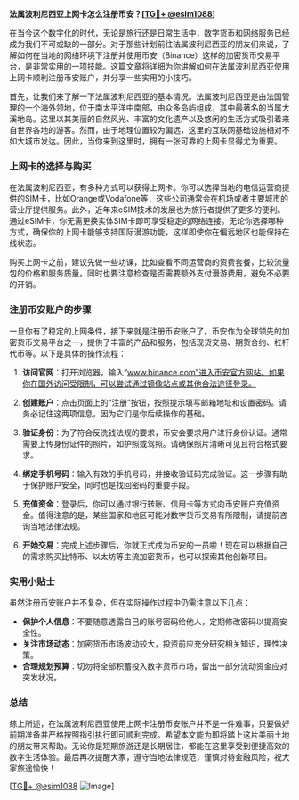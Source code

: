 **法属波利尼西亚上网卡怎么注册币安？[[TG💪+ @esim1088](https://t.me/s/esim1088)]**

在当今这个数字化的时代，无论是旅行还是日常生活中，数字货币和网络服务已经成为我们不可或缺的一部分。对于那些计划前往法属波利尼西亚的朋友们来说，了解如何在当地的网络环境下注册并使用币安（Binance）这样的加密货币交易平台，是非常实用的一项技能。这篇文章将详细为你讲解如何在法属波利尼西亚使用上网卡顺利注册币安账户，并分享一些实用的小技巧。

首先，让我们来了解一下法属波利尼西亚的基本情况。法属波利尼西亚是由法国管理的一个海外领地，位于南太平洋中南部，由众多岛屿组成，其中最著名的当属大溪地岛。这里以其美丽的自然风光、丰富的文化遗产以及悠闲的生活方式吸引着来自世界各地的游客。然而，由于地理位置较为偏远，这里的互联网基础设施相对不如大城市发达。因此，当你来到这里时，拥有一张可靠的上网卡显得尤为重要。

### 上网卡的选择与购买

在法属波利尼西亚，有多种方式可以获得上网卡。你可以选择当地的电信运营商提供的SIM卡，比如Orange或Vodafone等，这些公司通常会在机场或者主要城市的营业厅提供服务。此外，近年来eSIM技术的发展也为旅行者提供了更多的便利。通过eSIM卡，你无需更换实体SIM卡即可享受稳定的网络连接。无论你选择哪种方式，确保你的上网卡能够支持国际漫游功能，这样即使你在偏远地区也能保持在线状态。

购买上网卡之前，建议先做一些功课，比如查看不同运营商的资费套餐，比较流量包的价格和服务质量。同时也要注意检查是否需要额外支付漫游费用，避免不必要的开销。

### 注册币安账户的步骤

一旦你有了稳定的上网条件，接下来就是注册币安账户了。币安作为全球领先的加密货币交易平台之一，提供了丰富的产品和服务，包括现货交易、期货合约、杠杆代币等。以下是具体的操作流程：

1. **访问官网**：打开浏览器，输入“www.binance.com”进入币安官方网站。如果你在国外访问受限制，可以尝试通过镜像站点或其他合法途径登录。

2. **创建账户**：点击页面上的“注册”按钮，按照提示填写邮箱地址和设置密码。请务必记住这两项信息，因为它们是你后续操作的基础。

3. **验证身份**：为了符合反洗钱法规的要求，币安会要求用户进行身份认证。通常需要上传身份证件的照片，如护照或驾照。请确保照片清晰可见且符合格式要求。

4. **绑定手机号码**：输入有效的手机号码，并接收验证码完成验证。这一步骤有助于保护账户安全，同时也是找回密码的重要手段。

5. **充值资金**：登录后，你可以通过银行转账、信用卡等方式向币安账户充值资金。值得注意的是，某些国家和地区可能对数字货币交易有所限制，请提前咨询当地法律法规。

6. **开始交易**：完成上述步骤后，你就正式成为币安的一员啦！现在可以根据自己的需求购买比特币、以太坊等主流加密货币，也可以探索其他创新项目。

### 实用小贴士

虽然注册币安账户并不复杂，但在实际操作过程中仍需注意以下几点：

- **保护个人信息**：不要随意透露自己的账号密码给他人，定期修改密码以提高安全性。
- **关注市场动态**：加密货币市场波动较大，投资前应充分研究相关知识，理性决策。
- **合理规划预算**：切勿将全部积蓄投入数字货币市场，留出一部分流动资金应对突发状况。

### 总结

综上所述，在法属波利尼西亚使用上网卡注册币安账户并不是一件难事，只要做好前期准备并严格按照指引执行即可顺利完成。希望本文能为即将踏上这片美丽土地的朋友带来帮助。无论你是短期旅游还是长期居住，都能在这里享受到便捷高效的数字生活体验。最后再次提醒大家，遵守当地法律规范，谨慎对待金融风险，祝大家旅途愉快！

[[TG💪+ @esim1088](https://t.me/s/esim1088) ![Image](https://i.postimg.cc/4NQfJmqS/Snipaste-2025-05-13-00-14-12.png)]
